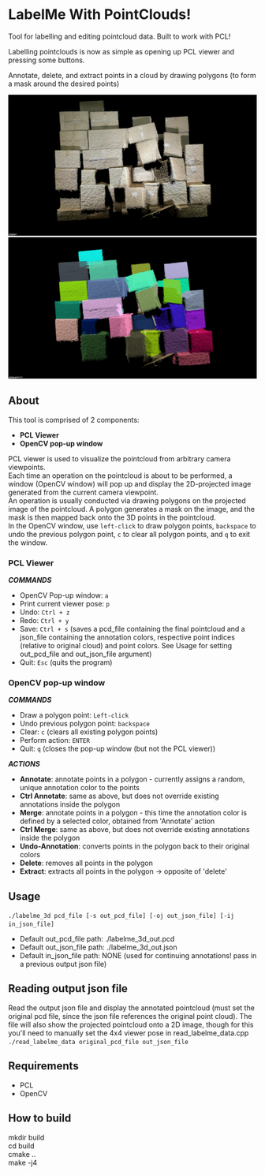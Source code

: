 # LabelMe With PointClouds!
Tool for labelling and editing pointcloud data. Built to work with PCL!

Labelling pointclouds is now as simple as opening up PCL viewer and pressing some buttons.

Annotate, delete, and extract points in a cloud by drawing polygons (to form a mask around the desired points)

![](samples/sample.png) 
![](samples/sample_colored.png)


## About
This tool is comprised of 2 components:
- __PCL Viewer__
- __OpenCV pop-up window__

PCL viewer is used to visualize the pointcloud from arbitrary camera viewpoints.  
Each time an operation on the pointcloud is about to be performed, a window (OpenCV window) will pop up and display the 2D-projected image generated from the current camera viewpoint.  
An operation is usually conducted via drawing polygons on the projected image of the pointcloud. A polygon generates a mask on the image, and the mask is then mapped back onto the 3D points in the pointcloud.  
In the OpenCV window, use `left-click` to draw polygon points, `backspace` to undo the previous polygon point, `c` to clear all polygon points, and `q` to exit the window.

### PCL Viewer
___COMMANDS___
- OpenCV Pop-up window: `a`
- Print current viewer pose: `p`
- Undo: `Ctrl + z`
- Redo: `Ctrl + y`
- Save: `Ctrl + s`  (saves a pcd_file containing the final pointcloud and a json_file containing the annotation colors, respective point indices (relative to original cloud) and point colors. See Usage for setting out_pcd_file and out_json_file argument)
- Quit: `Esc`  (quits the program)

### OpenCV pop-up window  
___COMMANDS___
- Draw a polygon point: `Left-click`
- Undo previous polygon point: `backspace`
- Clear: `c` (clears all existing polygon points)
- Perform action: `ENTER`
- Quit: `q`  (closes the pop-up window (but not the PCL viewer))

___ACTIONS___
- __Annotate__: annotate points in a polygon - currently assigns a random, unique annotation color to the points
- __Ctrl Annotate__:  same as above, but does not override existing annotations inside the polygon
- __Merge__: annotate points in a polygon - this time the annotation color is defined by a selected color, obtained from 'Annotate' action
- __Ctrl Merge__:  same as above, but does not override existing annotations inside the polygon
- __Undo-Annotation__:  converts points in the polygon back to their original colors
- __Delete__:   removes all points in the polygon
- __Extract__:  extracts all points in the polygon -> opposite of 'delete'

## Usage
`./labelme_3d pcd_file [-s out_pcd_file] [-oj out_json_file] [-ij in_json_file]`  
- Default out_pcd_file path: ./labelme_3d_out.pcd
- Default out_json_file path: ./labelme_3d_out.json
- Default in_json_file path: NONE  (used for continuing annotations! pass in a previous output json file)

## Reading output json file
Read the output json file and display the annotated pointcloud (must set the original pcd file, since the json file references the original point cloud). The file will also show the projected pointcloud onto a 2D image, though for this you'll need to manually set the 4x4 viewer pose in read_labelme_data.cpp  
`./read_labelme_data original_pcd_file out_json_file`  


## Requirements
- PCL
- OpenCV

## How to build
mkdir build  
cd build  
cmake ..  
make -j4  

